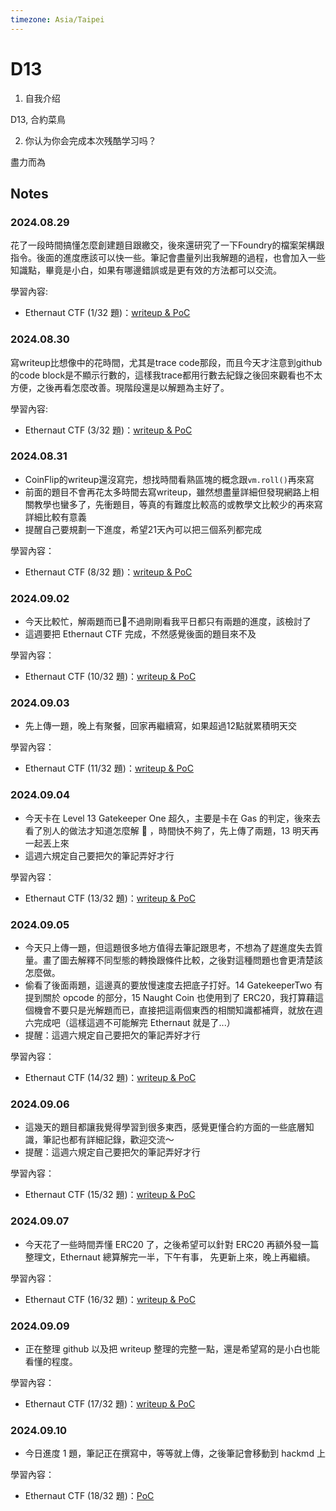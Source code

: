 ```yaml
---
timezone: Asia/Taipei
---
```



# D13

1. 自我介绍
   
D13, 合約菜鳥

2. 你认为你会完成本次残酷学习吗？

盡力而為

## Notes

<!-- Content_START -->

### 2024.08.29

花了一段時間搞懂怎麼創建題目跟繳交，後來還研究了一下Foundry的檔案架構跟指令。後面的進度應該可以快一些。筆記會盡量列出我解題的過程，也會加入一些知識點，畢竟是小白，如果有哪邊錯誤或是更有效的方法都可以交流。

學習內容: 
- Ethernaut CTF (1/32 題)：[writeup & PoC](/Writeup/D13/README.md)

### 2024.08.30 

寫writeup比想像中的花時間，尤其是trace code那段，而且今天才注意到github的code block是不顯示行數的，這樣我trace都用行數去紀錄之後回來觀看也不太方便，之後再看怎麼改善。現階段還是以解題為主好了。

學習內容: 
- Ethernaut CTF (3/32 題)：[writeup & PoC](/Writeup/D13/README.md)

### 2024.08.31

- CoinFlip的writeup還沒寫完，想找時間看熟區塊的概念跟`vm.roll()`再來寫
- 前面的題目不會再花太多時間去寫writeup，雖然想盡量詳細但發現網路上相關教學也蠻多了，先衝題目，等真的有難度比較高的或教學文比較少的再來寫詳細比較有意義
- 提醒自己要規劃一下進度，希望21天內可以把三個系列都完成

學習內容：
- Ethernaut CTF (8/32 題)：[writeup & PoC](/Writeup/D13/README.md)

### 2024.09.02

- 今天比較忙，解兩題而已🫠不過剛剛看我平日都只有兩題的進度，該檢討了
- 這週要把 Ethernaut CTF 完成，不然感覺後面的題目來不及

學習內容：
- Ethernaut CTF (10/32 題)：[writeup & PoC](/Writeup/D13/README.md)

### 2024.09.03

- 先上傳一題，晚上有聚餐，回家再繼續寫，如果超過12點就累積明天交

學習內容：
- Ethernaut CTF (11/32 題)：[writeup & PoC](/Writeup/D13/README.md)

### 2024.09.04

- 今天卡在 Level 13 Gatekeeper One 超久，主要是卡在 Gas 的判定，後來去看了別人的做法才知道怎麼解 🫠 ，時間快不夠了，先上傳了兩題，13 明天再一起丟上來
- 這週六規定自己要把欠的筆記弄好才行

學習內容：
- Ethernaut CTF (13/32 題)：[writeup & PoC](/Writeup/D13/README.md)


### 2024.09.05

- 今天只上傳一題，但這題很多地方值得去筆記跟思考，不想為了趕進度失去質量。畫了圖去解釋不同型態的轉換跟條件比較，之後對這種問題也會更清楚該怎麼做。
- 偷看了後面兩題，這邊真的要放慢速度去把底子打好。14 GatekeeperTwo 有提到關於 opcode 的部分，15 Naught Coin 也使用到了 ERC20，我打算藉這個機會不要只是光解題而已，直接把這兩個東西的相關知識都補齊，就放在週六完成吧（這樣這週不可能解完 Ethernaut 就是了...）
- 提醒：這週六規定自己要把欠的筆記弄好才行

學習內容：
- Ethernaut CTF (14/32 題)：[writeup & PoC](/Writeup/D13/README.md)

### 2024.09.06

- 這幾天的題目都讓我覺得學習到很多東西，感覺更懂合約方面的一些底層知識，筆記也都有詳細記錄，歡迎交流～
- 提醒：這週六規定自己要把欠的筆記弄好才行

學習內容：
- Ethernaut CTF (15/32 題)：[writeup & PoC](/Writeup/D13/README.md)

### 2024.09.07

- 今天花了一些時間弄懂 ERC20 了，之後希望可以針對 ERC20 再額外發一篇整理文，Ethernaut 總算解完一半，下午有事，
先更新上來，晚上再繼續。

學習內容：
- Ethernaut CTF (16/32 題)：[writeup & PoC](/Writeup/D13/README.md)

### 2024.09.09

- 正在整理 github 以及把 writeup 整理的完整一點，還是希望寫的是小白也能看懂的程度。

學習內容：
- Ethernaut CTF (17/32 題)：[writeup & PoC](/Writeup/D13/README.md)

### 2024.09.10

- 今日進度 1 題，筆記正在撰寫中，等等就上傳，之後筆記會移動到 hackmd 上

學習內容：
- Ethernaut CTF (18/32 題)：[PoC](/Writeup/D13/README.md)
<!-- Content_END -->

